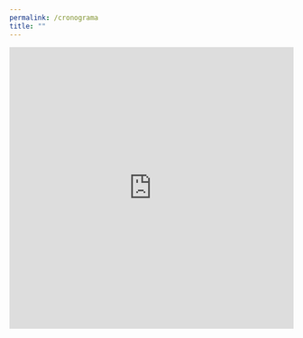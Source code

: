 ```yaml
---
permalink: /cronograma
title: ""
---
```



<iframe style="border: 0; width:100%; height: 500px; overflow: auto;" src="https://docs.google.com/spreadsheets/d/e/2PACX-1vQQtnqjiRrd3yc3536UR972VctlmxuJ65aEq8n0m4y7OgzhK8Y0A6dtZd_PUFT7TH9YH9UpvovWkgit/pubhtml?gid=0&amp;single=true&amp;widget=true&amp;headers=false"></iframe>